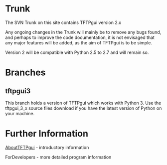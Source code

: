 # Trunk #

The SVN Trunk on this site contains TFTPgui version 2.x

Any ongoing changes in the Trunk will mainly be to remove any bugs found, and perhaps to improve the code documentation, it is not envisaged that any major features will be added, as the aim of TFTPgui is to be simple.

Version 2 will be compatible with Python 2.5 to 2.7 and will remain so.

# Branches #

## tftpgui3 ##

This branch holds a version of TFTPgui which works with Python 3. Use the tftpgui\_3\_x source files download if you have the latest version of Python on your machine.

# Further Information #

[AboutTFTPgui](AboutTFTPgui.md) - introductory information

ForDevelopers - more detailed program information